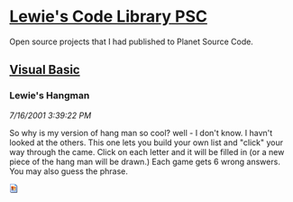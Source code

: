 # [Lewie's Code Library PSC](../../README.md)

Open source projects that I had published to Planet Source Code.

## [Visual Basic](../README.md)

### Lewie's Hangman

*7/16/2001 3:39:22 PM*

So why is my version of hang man so cool? well - I don't know. I havn't looked at the others. This one lets you build your own list and "click" your way through the came. Click on each letter and it will be filled in (or a new piece of the hang man will be drawn.) Each game gets 6 wrong answers. You may also guess the phrase.

![Screenshot of Lewie's Hangman](/screenshot.gif)



